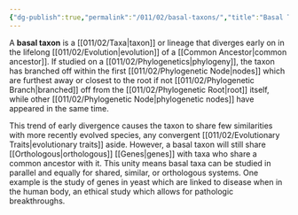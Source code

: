 ```yaml
---
{"dg-publish":true,"permalink":"/011/02/basal-taxons/","title":"Basal Taxons","tags":["BIOL422"],"noteIcon":"fallback","created":"2024-09-26T13:45:04.068-07:00","updated":"2024-09-26T15:03:32.137-07:00"}
---
```


A **basal taxon** is a [[011/02/Taxa\|taxon]] or lineage that diverges early on in the lifelong [[011/02/Evolution\|evolution]] of a [[Common Ancestor\|common ancestor]]. If studied on a [[011/02/Phylogenetics\|phylogeny]], the taxon has branched off within the first [[011/02/Phylogenetic Node\|nodes]] which are furthest away or closest to the root if not [[011/02/Phylogenetic Branch\|branched]] off from the [[011/02/Phylogenetic Root\|root]] itself, while other [[011/02/Phylogenetic Node\|phylogenetic nodes]] have appeared in the same time.

This trend of early divergence causes the taxon to share few similarities with more recently evolved species, any convergent [[011/02/Evolutionary Traits\|evolutionary traits]] aside. However, a basal taxon will still share [[Orthologous\|orthologous]] [[Genes\|genes]] with taxa who share a common ancestor with it. This unity means basal taxa can be studied in parallel and equally for shared, similar, or orthologous systems. One example is the study of genes in yeast which are linked to disease when in the human body, an ethical study which allows for pathologic breakthroughs.